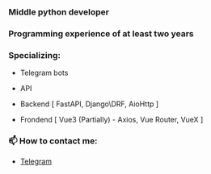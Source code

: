 ### **Middle python developer**

### **Programming experience of at least two years**

### Specializing: 

- Telegram bots

- API

- Backend [ FastAPI, Django\DRF, AioHttp ]

- Frondend [ Vue3 (Partially) - Axios, Vue Router, VueX ]

 ### 📫 How to contact me:
- [Telegram](https://t.me/UserNotZFound)
